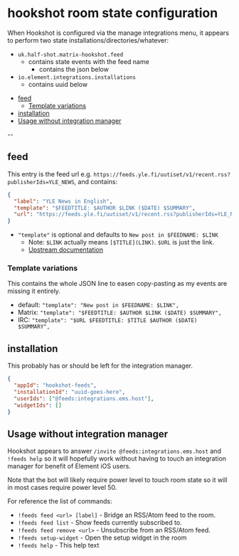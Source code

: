 # hookshot room state configuration

When Hookshot is configured via the manage integrations menu, it appears to
perform two state installations/directories/whatever:

- `uk.half-shot.matrix-hookshot.feed`
  - contains state events with the feed name
    - contains the json below
- `io.element.integrations.installations`
  - contains uuid below

<!-- START doctoc generated TOC please keep comment here to allow auto update -->
<!-- DON'T EDIT THIS SECTION, INSTEAD RE-RUN doctoc TO UPDATE -->

- [feed](#feed)
  - [Template variations](#template-variations)
- [installation](#installation)
- [Usage without integration manager](#usage-without-integration-manager)

<!-- END doctoc generated TOC please keep comment here to allow auto update -->

--

## feed

This entry is the feed url e.g.
`https://feeds.yle.fi/uutiset/v1/recent.rss?publisherIds=YLE_NEWS`, and
contains:

```json
{
  "label": "YLE News in English",
  "template": "$FEEDTITLE: $AUTHOR $LINK ($DATE) $SUMMARY",
  "url": "https://feeds.yle.fi/uutiset/v1/recent.rss?publisherIds=YLE_NEWS"
}
```

- `"template"` is optional and defaults to `New post in $FEEDNAME: $LINK`
  - Note: `$LINK` actually means `[$TITLE](LINK)`. `$URL` is just the link.
  - [Upstream documentation](https://matrix-org.github.io/matrix-hookshot/latest/setup/feeds.html#feed-templates)

### Template variations

This contains the whole JSON line to easen copy-pasting as my events are missing it entirely.

- default: `"template": "New post in $FEEDNAME: $LINK",`
- Matrix: `"template": "$FEEDTITLE: $AUTHOR $LINK ($DATE) $SUMMARY",`
- IRC: `"template": "$URL $FEEDTITLE: $TITLE $AUTHOR ($DATE) $SUMMARY",`

## installation

This probably has or should be left for the integration manager.

```json
{
  "appId": "hookshot-feeds",
  "installationId": "uuid-goes-here",
  "userIds": ["@feeds:integrations.ems.host"],
  "widgetIds": []
}
```

## Usage without integration manager

Hookshot appears to answer `/invite @feeds:integrations.ems.host` and
`!feeds help` so it will hopefully work without having to touch an
integration manager for benefit of Element iOS users.

Note that the bot will likely require power level to touch room state so
it will in most cases require power level 50.

For reference the list of commands:

- `!feeds feed <url> [label]` - Bridge an RSS/Atom feed to the room.
- `!feeds feed list` - Show feeds currently subscribed to.
- `!feeds feed remove <url>` - Unsubscribe from an RSS/Atom feed.
- `!feeds setup-widget` - Open the setup widget in the room
- `!feeds help` - This help text
